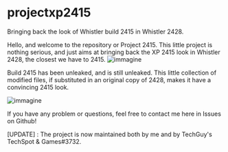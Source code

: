 # projectxp2415
Bringing back the look of Whistler build 2415 in Whistler 2428.


Hello, and welcome to the repository or Project 2415. This little project is nothing serious, and just aims at bringing back the XP 2415 look in Whistler 2428, the closest we have to 2415.
![immagine](https://user-images.githubusercontent.com/87281326/174502643-5fc724d5-9054-4930-ab76-6f2807f334f5.png)

Build 2415 has been unleaked, and is still unleaked. This little collection of modified files, if substituted in an original copy of 2428, makes it have a convincing 2415 look.

![immagine](https://user-images.githubusercontent.com/87281326/174502665-55c5050d-263e-4854-8002-bd9599217714.png)

If you have any problem or questions, feel free to contact me here in Issues on Github!


[UPDATE] : The project is now maintained both by me and by TechGuy's TechSpot & Games#3732.
